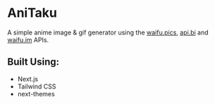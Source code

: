 # AniTaku

A simple anime image & gif generator using the [waifu.pics](https://waifu.pics), [api.bi](https://api.bi) and [waifu.im](https://waifu.im) APIs.

## Built Using:

- Next.js
- Tailwind CSS
- next-themes
